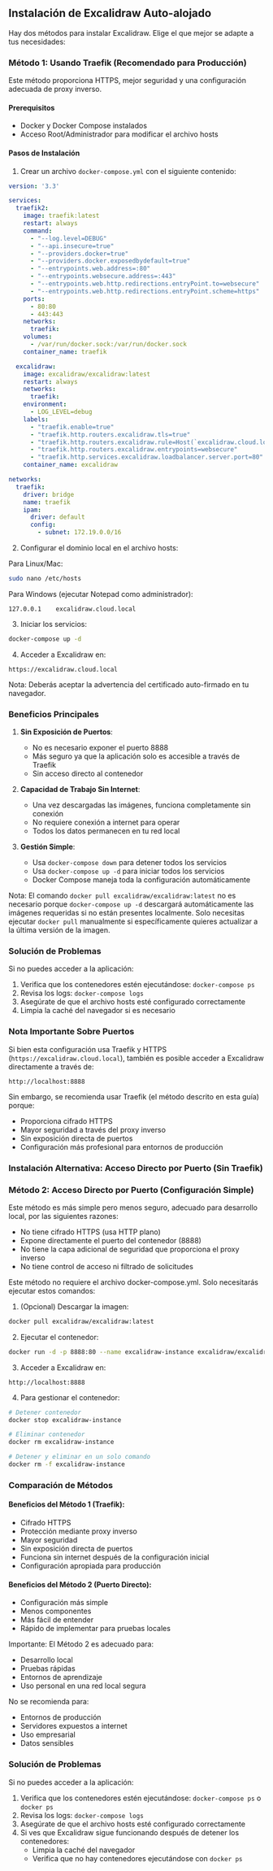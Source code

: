## Instalación de Excalidraw Auto-alojado

Hay dos métodos para instalar Excalidraw. Elige el que mejor se adapte a tus necesidades:

### Método 1: Usando Traefik (Recomendado para Producción)
Este método proporciona HTTPS, mejor seguridad y una configuración adecuada de proxy inverso.

#### Prerequisitos
- Docker y Docker Compose instalados
- Acceso Root/Administrador para modificar el archivo hosts

#### Pasos de Instalación

1. Crear un archivo `docker-compose.yml` con el siguiente contenido:
```yaml
version: '3.3'

services:
  traefik2:
    image: traefik:latest
    restart: always
    command:
      - "--log.level=DEBUG"
      - "--api.insecure=true"
      - "--providers.docker=true"
      - "--providers.docker.exposedbydefault=true"
      - "--entrypoints.web.address=:80"
      - "--entrypoints.websecure.address=:443"
      - "--entrypoints.web.http.redirections.entryPoint.to=websecure"
      - "--entrypoints.web.http.redirections.entryPoint.scheme=https"
    ports:
      - 80:80
      - 443:443
    networks:
      traefik:        
    volumes:
      - /var/run/docker.sock:/var/run/docker.sock
    container_name: traefik

  excalidraw:
    image: excalidraw/excalidraw:latest
    restart: always
    networks:
      traefik:
    environment:
      - LOG_LEVEL=debug
    labels:
      - "traefik.enable=true"
      - "traefik.http.routers.excalidraw.tls=true"
      - "traefik.http.routers.excalidraw.rule=Host(`excalidraw.cloud.local`)"
      - "traefik.http.routers.excalidraw.entrypoints=websecure"
      - "traefik.http.services.excalidraw.loadbalancer.server.port=80"
    container_name: excalidraw

networks:
  traefik:
    driver: bridge
    name: traefik
    ipam:
      driver: default
      config:
        - subnet: 172.19.0.0/16
```

2. Configurar el dominio local en el archivo hosts:

Para Linux/Mac:
```bash
sudo nano /etc/hosts
```

Para Windows (ejecutar Notepad como administrador):
```
127.0.0.1    excalidraw.cloud.local
```

3. Iniciar los servicios:
```bash
docker-compose up -d
```

4. Acceder a Excalidraw en:
```
https://excalidraw.cloud.local
```

Nota: Deberás aceptar la advertencia del certificado auto-firmado en tu navegador.

### Beneficios Principales

1. **Sin Exposición de Puertos**: 
   - No es necesario exponer el puerto 8888
   - Más seguro ya que la aplicación solo es accesible a través de Traefik
   - Sin acceso directo al contenedor

2. **Capacidad de Trabajo Sin Internet**:
   - Una vez descargadas las imágenes, funciona completamente sin conexión
   - No requiere conexión a internet para operar
   - Todos los datos permanecen en tu red local

3. **Gestión Simple**:
   - Usa `docker-compose down` para detener todos los servicios
   - Usa `docker-compose up -d` para iniciar todos los servicios
   - Docker Compose maneja toda la configuración automáticamente

Nota: El comando `docker pull excalidraw/excalidraw:latest` no es necesario porque `docker-compose up -d` descargará automáticamente las imágenes requeridas si no están presentes localmente. Solo necesitas ejecutar `docker pull` manualmente si específicamente quieres actualizar a la última versión de la imagen.

### Solución de Problemas

Si no puedes acceder a la aplicación:
1. Verifica que los contenedores estén ejecutándose: `docker-compose ps`
2. Revisa los logs: `docker-compose logs`
3. Asegúrate de que el archivo hosts esté configurado correctamente
4. Limpia la caché del navegador si es necesario

### Nota Importante Sobre Puertos

Si bien esta configuración usa Traefik y HTTPS (`https://excalidraw.cloud.local`), también es posible acceder a Excalidraw directamente a través de:
```
http://localhost:8888
```

Sin embargo, se recomienda usar Traefik (el método descrito en esta guía) porque:
- Proporciona cifrado HTTPS
- Mayor seguridad a través del proxy inverso
- Sin exposición directa de puertos
- Configuración más profesional para entornos de producción


### Instalación Alternativa: Acceso Directo por Puerto (Sin Traefik)

### Método 2: Acceso Directo por Puerto (Configuración Simple)
Este método es más simple pero menos seguro, adecuado para desarrollo local, por las siguientes razones:
- No tiene cifrado HTTPS (usa HTTP plano)
- Expone directamente el puerto del contenedor (8888)
- No tiene la capa adicional de seguridad que proporciona el proxy inverso
- No tiene control de acceso ni filtrado de solicitudes

Este método no requiere el archivo docker-compose.yml. Solo necesitarás ejecutar estos comandos:

1. (Opcional) Descargar la imagen:
```bash
docker pull excalidraw/excalidraw:latest
```

2. Ejecutar el contenedor:
```bash
docker run -d -p 8888:80 --name excalidraw-instance excalidraw/excalidraw:latest
```

3. Acceder a Excalidraw en:
```
http://localhost:8888
```

4. Para gestionar el contenedor:
```bash
# Detener contenedor
docker stop excalidraw-instance

# Eliminar contenedor
docker rm excalidraw-instance

# Detener y eliminar en un solo comando
docker rm -f excalidraw-instance
```

### Comparación de Métodos

#### Beneficios del Método 1 (Traefik):
- Cifrado HTTPS
- Protección mediante proxy inverso
- Mayor seguridad
- Sin exposición directa de puertos
- Funciona sin internet después de la configuración inicial
- Configuración apropiada para producción

#### Beneficios del Método 2 (Puerto Directo):
- Configuración más simple
- Menos componentes
- Más fácil de entender
- Rápido de implementar para pruebas locales

Importante: El Método 2 es adecuado para:
- Desarrollo local
- Pruebas rápidas
- Entornos de aprendizaje
- Uso personal en una red local segura

No se recomienda para:
- Entornos de producción
- Servidores expuestos a internet
- Uso empresarial
- Datos sensibles

### Solución de Problemas

Si no puedes acceder a la aplicación:
1. Verifica que los contenedores estén ejecutándose: `docker-compose ps` o `docker ps`
2. Revisa los logs: `docker-compose logs`
3. Asegúrate de que el archivo hosts esté configurado correctamente
4. Si ves que Excalidraw sigue funcionando después de detener los contenedores:
   - Limpia la caché del navegador
   - Verifica que no hay contenedores ejecutándose con `docker ps`
